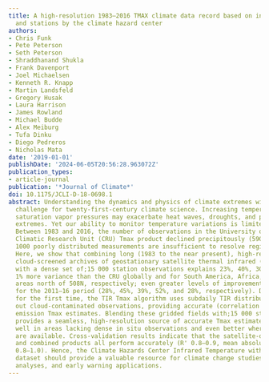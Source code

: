 ```yaml
---
title: A high-resolution 1983–2016 TMAX climate data record based on infrared temperatures
  and stations by the climate hazard center
authors:
- Chris Funk
- Pete Peterson
- Seth Peterson
- Shraddhanand Shukla
- Frank Davenport
- Joel Michaelsen
- Kenneth R. Knapp
- Martin Landsfeld
- Gregory Husak
- Laura Harrison
- James Rowland
- Michael Budde
- Alex Meiburg
- Tufa Dinku
- Diego Pedreros
- Nicholas Mata
date: '2019-01-01'
publishDate: '2024-06-05T20:56:28.963072Z'
publication_types:
- article-journal
publication: '*Journal of Climate*'
doi: 10.1175/JCLI-D-18-0698.1
abstract: Understanding the dynamics and physics of climate extremes will be a critical
  challenge for twenty-first-century climate science. Increasing temperatures and
  saturation vapor pressures may exacerbate heat waves, droughts, and precipitation
  extremes. Yet our ability to monitor temperature variations is limited and declining.
  Between 1983 and 2016, the number of observations in the University of East Anglia
  Climatic Research Unit (CRU) Tmax product declined precipitously (5900 / 1000);
  1000 poorly distributed measurements are insufficient to resolve regional Tmax variations.
  Here, we show that combining long (1983 to the near present), high-resolution (0.058),
  cloud-screened archives of geostationary satellite thermal infrared (TIR) observations
  with a dense set of;15 000 station observations explains 23%, 40%, 30%, 41%, and
  1% more variance than the CRU globally and for South America, Africa, India, and
  areas north of 508N, respectively; even greater levels of improvement are shown
  for the 2011–16 period (28%, 45%, 39%, 52%, and 28%, respectively). Described here
  for the first time, the TIR Tmax algorithm uses subdaily TIR distributions to screen
  out cloud-contaminated observations, providing accurate (correlation'0.8) gridded
  emission Tmax estimates. Blending these gridded fields with;15 000 station observations
  provides a seamless, high-resolution source of accurate Tmax estimates that performs
  well in areas lacking dense in situ observations and even better where in situ observations
  are available. Cross-validation results indicate that the satellite-only, station-only,
  and combined products all perform accurately (R' 0.8–0.9, mean absolute errors'
  0.8–1.0). Hence, the Climate Hazards Center Infrared Temperature with Stations (CHIRTSmax)
  dataset should provide a valuable resource for climate change studies, climate extreme
  analyses, and early warning applications.
---
```

